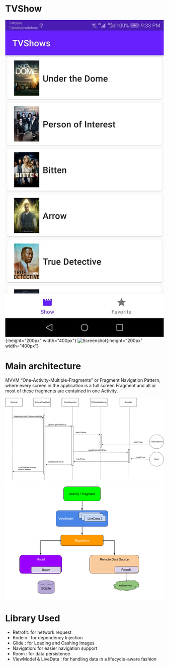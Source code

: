 TVShow
===================================
![Screenshot](/image/main_screen.jpg ){:height="200px" width="400px"}
![Screenshot](/image/detailscreen.jpg){:height="200px" width="400px"}



Main architecture
===================================
MVVM “One-Activity-Multiple-Fragments” or Fragment Navigation Pattern, where every screen in the application is a full screen Fragment and all or most of these fragments are contained in one Activity. 

![UMLTvShow](/image/UMLTvShow.png  ) ![MVVM](/image/mvvm.png) 



Library Used
===================================
* Retrofit: for network request
* Kodein : for dependency Injection
* Glide : for Loading and Cashing Images
* Navigation: for easier navigation support
* Room : for data persistence
* ViewModel & LiveData : for handling data in a lifecycle-aware fashion
